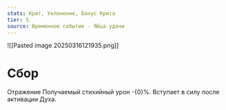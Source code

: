 ```yaml
---
stats: Крит, Уклонение, Бонус Крита
tier: S
source: Временное событие - Яйца удачи
---
```

![[Pasted image 20250316121935.png]]
# Сбор
Отражение
Получаемый стихийный урон -{0}%. Вступает в силу после активации Духа.

